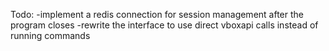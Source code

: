 

Todo:
-implement a redis connection for session management after the program closes
-rewrite the interface to use direct vboxapi calls instead of running commands 